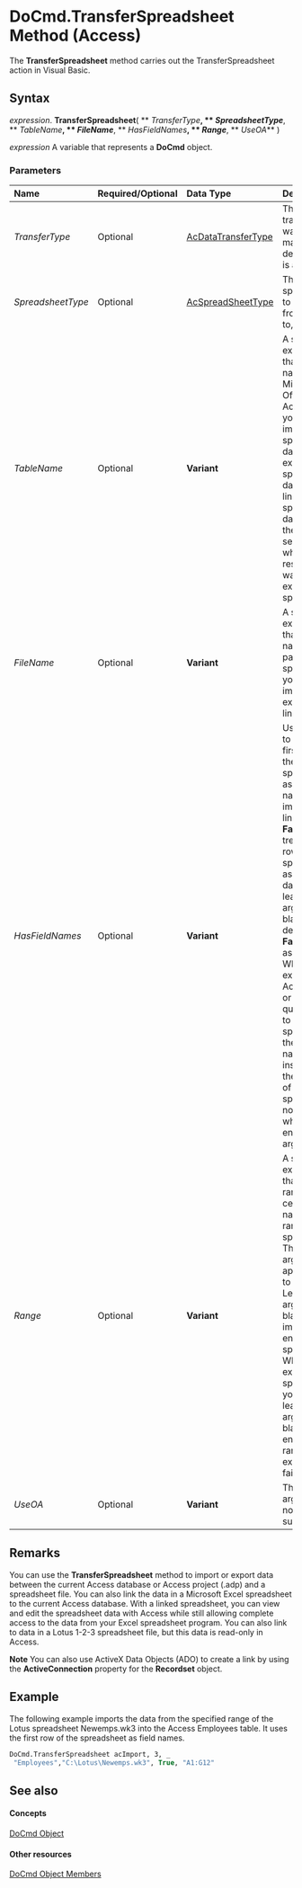 
# DoCmd.TransferSpreadsheet Method (Access)

The  **TransferSpreadsheet** method carries out the TransferSpreadsheet action in Visual Basic.


## Syntax

 _expression_. **TransferSpreadsheet**( ** _TransferType_**, ** _SpreadsheetType_**, ** _TableName_**, ** _FileName_**, ** _HasFieldNames_**, ** _Range_**, ** _UseOA_** )

 _expression_ A variable that represents a **DoCmd** object.


### Parameters



|**Name**|**Required/Optional**|**Data Type**|**Description**|
|:-----|:-----|:-----|:-----|
| _TransferType_|Optional|[AcDataTransferType](cbd51e58-3873-ac1c-b494-55d43f1b2e25.md)|The type of transfer you want to make. The default value is  **acImport**.|
| _SpreadsheetType_|Optional|[AcSpreadSheetType](76a567c8-5f12-633f-5433-117135dd6ccd.md)|The type of spreadsheet to import from, export to, or link to. |
| _TableName_|Optional|**Variant**|A string expression that is the name of the Microsoft Office Access table you want to import spreadsheet data into, export spreadsheet data from, or link spreadsheet data to, or the Access select query whose results you want to export to a spreadsheet.|
| _FileName_|Optional|**Variant**|A string expression that's the file name and path of the spreadsheet you want to import from, export to, or link to.|
| _HasFieldNames_|Optional|**Variant**|Use  **True** (1) to use the first row of the spreadsheet as field names when importing or linking. Use **False** (0) to treat the first row of the spreadsheet as normal data. If you leave this argument blank, the default ( **False** ) is assumed. When you export Access table or select query data to a spreadsheet, the field names are inserted into the first row of the spreadsheet no matter what you enter for this argument.|
| _Range_|Optional|**Variant**|A string expression that's a valid range of cells or the name of a range in the spreadsheet. This argument applies only to importing. Leave this argument blank to import the entire spreadsheet. When you export to a spreadsheet, you must leave this argument blank. If you enter a range, the export will fail.|
| _UseOA_|Optional|**Variant**|This argument is not supported.|

## Remarks

You can use the  **TransferSpreadsheet** method to import or export data between the current Access database or Access project (.adp) and a spreadsheet file. You can also link the data in a Microsoft Excel spreadsheet to the current Access database. With a linked spreadsheet, you can view and edit the spreadsheet data with Access while still allowing complete access to the data from your Excel spreadsheet program. You can also link to data in a Lotus 1-2-3 spreadsheet file, but this data is read-only in Access.


 **Note**  You can also use ActiveX Data Objects (ADO) to create a link by using the  **ActiveConnection** property for the **Recordset** object.


## Example

The following example imports the data from the specified range of the Lotus spreadsheet Newemps.wk3 into the Access Employees table. It uses the first row of the spreadsheet as field names.


```vb
DoCmd.TransferSpreadsheet acImport, 3, _ 
 "Employees","C:\Lotus\Newemps.wk3", True, "A1:G12"
```


## See also


#### Concepts


[DoCmd Object](3ce44cca-9979-0a1e-9787-079a52ce528f.md)
#### Other resources


[DoCmd Object Members](3e7ade9e-86e4-0751-188b-5d31c9101651.md)
